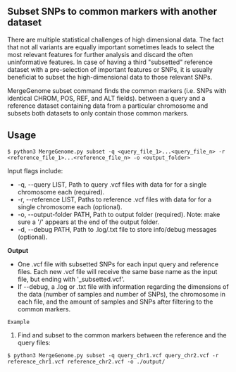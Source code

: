 ## Subset SNPs to common markers with another dataset

There are multiple statistical challenges of high dimensional data. The fact that not all variants are equally important sometimes leads to select the most relevant features for further analysis and discard the often uninformative features. In case of having a third "subsetted" reference dataset with a pre-selection of important features or SNPs, it is usually beneficiat to subset the high-dimensional data to those relevant SNPs.

MergeGenome subset command finds the common markers (i.e. SNPs with identical CHROM, POS, REF, and ALT fields). between a query and a reference dataset containing data from a particular chromosome and subsets both datasets to only contain those common markers.

## Usage

```
$ python3 MergeGenome.py subset -q <query_file_1>...<query_file_n> -r <reference_file_1>...<reference_file_n> -o <output_folder>
```

Input flags include:

* -q, --query LIST, Path to query .vcf files with data for for a single chromosome each (required).
* -r, --reference LIST, Paths to reference .vcf files with data for for a single chromosome each (optional).
* -o, --output-folder PATH, Path to output folder (required). Note: make sure a '/' appears at the end of the output folder.
* -d, --debug PATH, Path to .log/.txt file to store info/debug messages (optional).

**Output**

* One .vcf file with subsetted SNPs for each input query and reference files. Each new .vcf file will receive the same base name as the input file, but ending with '_subsetted.vcf'.
* If --debug, a .log or .txt file with information regarding the dimensions of the data (number of samples and number of SNPs), the chromosome in each file, and the amount of samples and SNPs after filtering to the common markers.

`Example`

1. Find and subset to the common markers between the reference and the query files:

```
$ python3 MergeGenome.py subset -q query_chr1.vcf query_chr2.vcf -r reference_chr1.vcf reference_chr2.vcf -o ./output/
```
